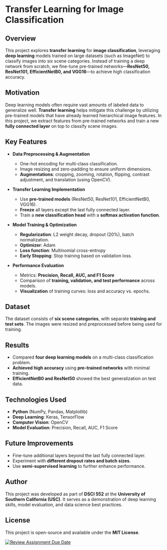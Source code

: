 # Transfer Learning for Image Classification

## Overview

This project explores **transfer learning** for **image classification**, leveraging **deep learning** models trained on large datasets (such as ImageNet) to classify images into six scene categories. Instead of training a deep network from scratch, we fine-tune pre-trained networks—**ResNet50, ResNet101, EfficientNetB0, and VGG16**—to achieve high classification accuracy.

## Motivation

Deep learning models often require vast amounts of labeled data to generalize well. **Transfer learning** helps mitigate this challenge by utilizing pre-trained models that have already learned hierarchical image features. In this project, we extract features from pre-trained networks and train a new **fully connected layer** on top to classify scene images.

## Key Features

- **Data Preprocessing & Augmentation**
  - One-hot encoding for multi-class classification.
  - Image resizing and zero-padding to ensure uniform dimensions.
  - **Augmentations**: cropping, zooming, rotation, flipping, contrast adjustment, and translation (using OpenCV).

- **Transfer Learning Implementation**
  - Use **pre-trained models** (ResNet50, ResNet101, EfficientNetB0, VGG16).
  - **Freeze** all layers except the last fully connected layer.
  - Train a **new classification head** with a **softmax activation function**.

- **Model Training & Optimization**
  - **Regularization**: L2 weight decay, dropout (20%), batch normalization.
  - **Optimizer**: Adam
  - **Loss function**: Multinomial cross-entropy
  - **Early Stopping**: Stop training based on validation loss.

- **Performance Evaluation**
  - Metrics: **Precision, Recall, AUC, and F1 Score**
  - Comparison of **training, validation, and test performance** across models.
  - **Visualization** of training curves: loss and accuracy vs. epochs.

## Dataset

The dataset consists of **six scene categories**, with separate **training and test sets**. The images were resized and preprocessed before being used for training.

## Results

- Compared **four deep learning models** on a multi-class classification problem.
- **Achieved high accuracy** using **pre-trained networks** with minimal training.
- **EfficientNetB0 and ResNet50** showed the best generalization on test data.

## Technologies Used

- **Python** (NumPy, Pandas, Matplotlib)
- **Deep Learning**: Keras, TensorFlow
- **Computer Vision**: OpenCV
- **Model Evaluation**: Precision, Recall, AUC, F1 Score

## Future Improvements

- Fine-tune additional layers beyond the last fully connected layer.
- Experiment with **different dropout rates and batch sizes**.
- Use **semi-supervised learning** to further enhance performance.

## Author

This project was developed as part of **DSCI 552** at the **University of Southern California (USC)**. It serves as a demonstration of deep learning skills, model evaluation, and data science best practices.

## License

This project is open-source and available under the **MIT License**.


[![Review Assignment Due Date](https://classroom.github.com/assets/deadline-readme-button-22041afd0340ce965d47ae6ef1cefeee28c7c493a6346c4f15d667ab976d596c.svg)](https://classroom.github.com/a/RuHimdEP)
